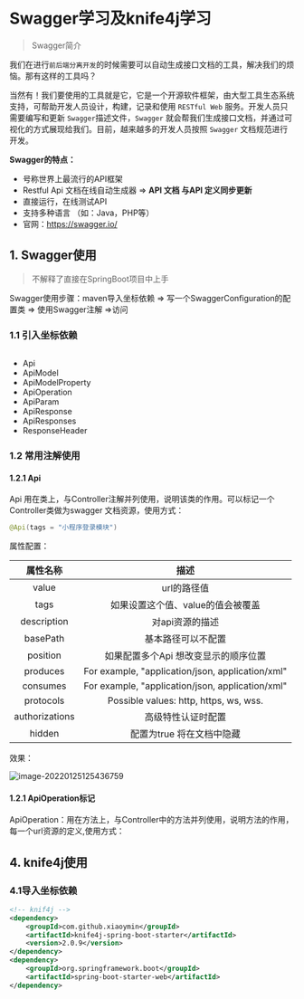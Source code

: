 # Swagger学习及knife4j学习

>Swagger简介

我们在进行<code>前后端分离开发</code>的时候需要可以自动生成接口文档的工具，解决我们的烦恼。那有这样的工具吗？

当然有！我们要使用的工具就是它，它是一个开源软件框架，由大型工具生态系统支持，可帮助开发人员设计，构建，记录和使用 `RESTful Web` 服务。开发人员只需要编写和更新 `Swagger`描述文件，`Swagger` 就会帮我们生成接口文档，并通过可视化的方式展现给我们。目前，越来越多的开发人员按照 `Swagger` 文档规范进行开发。

**Swagger的特点：**

- 号称世界上最流行的API框架
- Restful Api 文档在线自动生成器 => **API 文档 与API 定义同步更新**
- 直接运行，在线测试API
- 支持多种语言 （如：Java，PHP等）
- 官网：https://swagger.io/



## 1. Swagger使用

>不解释了直接在SpringBoot项目中上手

Swagger使用步骤：maven导入坐标依赖 => 写一个SwaggerConfiguration的配置类 => 使用Swagger注解 =>访问

### 1.1 引入坐标依赖

```xml

```

- Api
- ApiModel
- ApiModelProperty
- ApiOperation
- ApiParam
- ApiResponse
- ApiResponses
- ResponseHeader

### 1.2 常用注解使用

#### 1.2.1 Api

Api 用在类上，与Controller注解并列使用，说明该类的作用。可以标记一个Controller类做为swagger 文档资源，使用方式：

```java
@Api(tags = "小程序登录模块")
```

 属性配置：

|    属性名称    |                       描述                       |
| :------------: | :----------------------------------------------: |
|     value      |                   url的路径值                    |
|      tags      |        如果设置这个值、value的值会被覆盖         |
|  description   |                 对api资源的描述                  |
|    basePath    |                基本路径可以不配置                |
|    position    |       如果配置多个Api 想改变显示的顺序位置       |
|    produces    | For example, "application/json, application/xml" |
|    consumes    | For example, "application/json, application/xml" |
|   protocols    |      Possible values: http, https, ws, wss.      |
| authorizations |                高级特性认证时配置                |
|     hidden     |            配置为true 将在文档中隐藏             |

效果：

![image-20220125125436759](https://s2.loli.net/2022/01/25/y7fjx6caL8pid4P.png)

#### 1.2.1 ApiOperation标记

ApiOperation：用在方法上，与Controller中的方法并列使用，说明方法的作用，每一个url资源的定义,使用方式：





## 4. knife4j使用

### 4.1导入坐标依赖

```xml
<!-- knif4j -->
<dependency>
    <groupId>com.github.xiaoymin</groupId>
    <artifactId>knife4j-spring-boot-starter</artifactId>
    <version>2.0.9</version>
</dependency>
<dependency>
    <groupId>org.springframework.boot</groupId>
    <artifactId>spring-boot-starter-web</artifactId>
</dependency>
```













